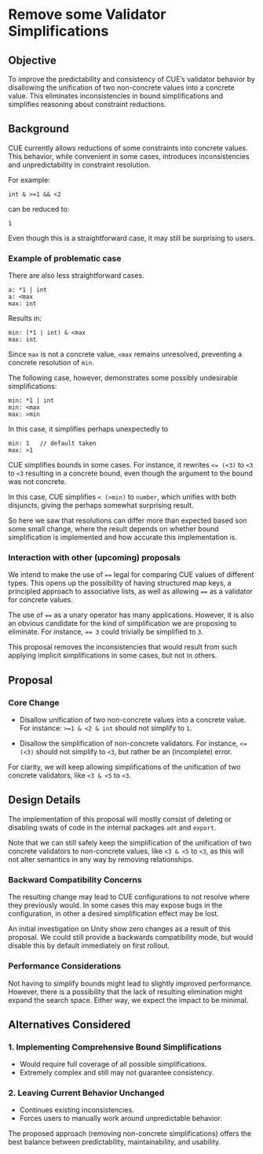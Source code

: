 # Remove some Validator Simplifications

## Objective

To improve the predictability and consistency of CUE’s validator behavior by disallowing the unification of two non-concrete values into a concrete value. This eliminates inconsistencies in bound simplifications and simplifies reasoning about constraint reductions.

## Background

CUE currently allows reductions of some constraints into concrete values. This behavior, while convenient in some cases, introduces inconsistencies and unpredictability in constraint resolution.

For example:

```cue
int & >=1 && <2
```

can be reduced to:

```cue
1
```

Even though this is a straightforward case, it may still be surprising to users.

### Example of problematic case

There are also less straightforward cases.

```cue
a: *1 | int
a: <max
max: int
```

Results in:

```cue
min: (*1 | int) & <max
max: int
```

Since `max` is not a concrete value, `<max` remains unresolved, preventing a concrete resolution of `min`.

The following case, however, demonstrates some possibly undesirable simplifications:
```cue
min: *1 | int
min: <max
max: >min
```

In this case, it simplifies perhaps unexpectedly to
```cue
min: 1   // default taken
max: >1
```

CUE simplifies bounds in some cases. For instance, it rewrites `<= (<3)` to `<3`
to `<3` resulting in a concrete bound, even though the argument to the bound
was not concrete.

In this case, CUE simplifies `< (>min)` to `number`, which unifies with both disjuncts, giving the perhaps somewhat surprising result.

So here we saw that resolutions can differ more than expected based son some small change, where the result depends on whether bound simplification is implemented and how accurate this implementation is.

### Interaction with other (upcoming) proposals

We intend to make the use of `==` legal for comparing CUE values of different types. This opens up the possibility of having structured map keys, a principled approach to associative lists, as well as allowing `==` as a validator for concrete values.

The use of `==` as a unary operator has many applications. However, it is also an obvious candidate for the kind of simplification we are proposing to eliminate. For instance, `== 3` could trivially be simplified to `3`.

This proposal removes the inconsistencies that would result from such applying implicit simplifications in some cases, but not in others.


## Proposal

### Core Change

* Disallow unification of two non-concrete values into a concrete value.  For instance: `>=1 & <2 & int` should not simplify to `1`.

* Disallow the simplification of non-concrete validators. For instance, `<=(<3)` should not simplify to `<3`, but rather be an (incomplete) error.

For clarity, we will keep allowing simplifications of the unification of two concrete validators, like `<3 & <5` to `<3`.


## Design Details

The implementation of this proposal will mostly consist of deleting or disabling swats of code in the internal packages `adt` and `export`.

Note that we can still safely keep the simplification of the unification of two concrete validators to non-concrete values, like `<3 & <5` to `<3`, as this will not alter semantics in any way by removing relationships.


### Backward Compatibility Concerns

The resulting change may lead to CUE configurations to not resolve where they previously would. In some cases this may expose bugs in the configuration, in other a desired simplification effect may be lost.

An initial investigation on Unity show zero changes as a result of this proposal. We could still provide a backwards compatibility mode, but would disable this by default immediately on first rollout.

### Performance Considerations

Not having to simplify bounds might lead to slightly improved performance. However, there is a possibility that the lack of resulting elimination might expand the search space. Either way, we expect the impact to be minimal.


## Alternatives Considered

### 1. Implementing Comprehensive Bound Simplifications
- Would require full coverage of all possible simplifications.
- Extremely complex and still may not guarantee consistency.

### 2. Leaving Current Behavior Unchanged
- Continues existing inconsistencies.
- Forces users to manually work around unpredictable behavior.

The proposed approach (removing non-concrete simplifications) offers the best balance between predictability, maintainability, and usability.


